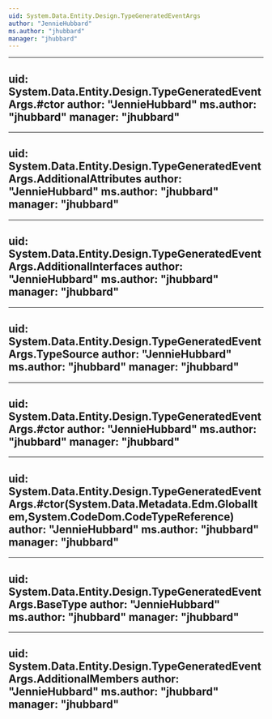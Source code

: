 ```yaml
---
uid: System.Data.Entity.Design.TypeGeneratedEventArgs
author: "JennieHubbard"
ms.author: "jhubbard"
manager: "jhubbard"
---
```


---
uid: System.Data.Entity.Design.TypeGeneratedEventArgs.#ctor
author: "JennieHubbard"
ms.author: "jhubbard"
manager: "jhubbard"
---

---
uid: System.Data.Entity.Design.TypeGeneratedEventArgs.AdditionalAttributes
author: "JennieHubbard"
ms.author: "jhubbard"
manager: "jhubbard"
---

---
uid: System.Data.Entity.Design.TypeGeneratedEventArgs.AdditionalInterfaces
author: "JennieHubbard"
ms.author: "jhubbard"
manager: "jhubbard"
---

---
uid: System.Data.Entity.Design.TypeGeneratedEventArgs.TypeSource
author: "JennieHubbard"
ms.author: "jhubbard"
manager: "jhubbard"
---

---
uid: System.Data.Entity.Design.TypeGeneratedEventArgs.#ctor
author: "JennieHubbard"
ms.author: "jhubbard"
manager: "jhubbard"
---

---
uid: System.Data.Entity.Design.TypeGeneratedEventArgs.#ctor(System.Data.Metadata.Edm.GlobalItem,System.CodeDom.CodeTypeReference)
author: "JennieHubbard"
ms.author: "jhubbard"
manager: "jhubbard"
---

---
uid: System.Data.Entity.Design.TypeGeneratedEventArgs.BaseType
author: "JennieHubbard"
ms.author: "jhubbard"
manager: "jhubbard"
---

---
uid: System.Data.Entity.Design.TypeGeneratedEventArgs.AdditionalMembers
author: "JennieHubbard"
ms.author: "jhubbard"
manager: "jhubbard"
---
